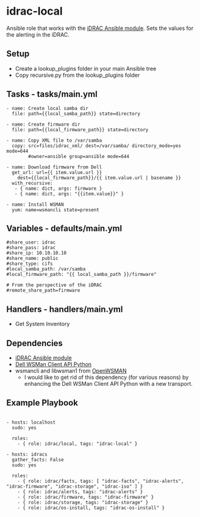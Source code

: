 # idrac-local
Ansible role that works with the [iDRAC Ansible module](https://github.com/hbeatty/iDRAC-Ansible-module). Sets the values for the alerting in the iDRAC.

## Setup

* Create a lookup_plugins folder in your main Ansible tree
* Copy recursive.py from the lookup_plugins folder

## Tasks - tasks/main.yml

```
- name: Create local samba dir
  file: path={{local_samba_path}} state=directory

- name: Create firmware dir
  file: path={{local_firmware_path}} state=directory

- name: Copy XML file to /var/samba
  copy: src=files/idrac_xml/ dest=/var/samba/ directory_mode=yes mode=644
        #owner=ansible group=ansible mode=644

- name: Download firmware from Dell
  get_url: url={{ item.value.url }}
    dest={{local_firmware_path}}/{{ item.value.url | basename }}
  with_recursive:
   - { name: dict, args: firmware }
   - { name: dict, args: "{{item.value}}" }

- name: Install WSMAN
  yum: name=wsmancli state=present

```

## Variables - defaults/main.yml

```
#share_user: idrac
#share_pass: idrac
#share_ip: 10.10.10.10
#share_name: public
#share_type: cifs
#local_samba_path: /var/samba
#local_firmware_path: "{{ local_samba_path }}/firmware"

# From the perspective of the iDRAC
#remote_share_path=firmware
```

## Handlers - handlers/main.yml

* Get System Inventory

## Dependencies

* [iDRAC Ansible module](https://github.com/hbeatty/iDRAC-Ansible-module)
* [Dell WSMan Client API Python](https://github.com/hbeatty/dell-wsman-client-api-python)
* wsmancli and libwsman1 from [OpenWSMAN](https://openwsman.github.io/)
  * I would like to get rid of this dependency (for various reasons) by enhancing the Dell WSMan Client API Python with a new transport.

## Example Playbook

```

- hosts: localhost
  sudo: yes
  
  roles:
    - { role: idrac/local, tags: "idrac-local" }

- hosts: idracs
  gather_facts: False
  sudo: yes

  roles:
    - { role: idrac/facts, tags: [ "idrac-facts", "idrac-alerts", "idrac-firmware", "idrac-storage", "idrac-iso" ] }
    - { role: idrac/alerts, tags: "idrac-alerts" }
    - { role: idrac/firmware, tags: "idrac-firmware" }
    - { role: idrac/storage, tags: "idrac-storage" }
    - { role: idrac/os-install, tags: "idrac-os-install" }
```

